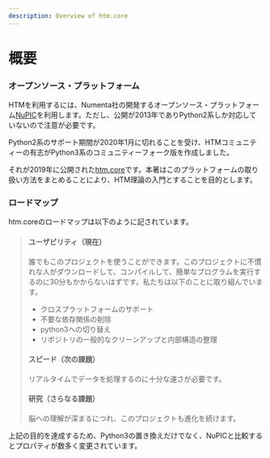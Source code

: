 ```yaml
---
description: Overview of htm.core
---
```


# 概要

### オープンソース・プラットフォーム

HTMを利用するには、Numenta社の開発するオープンソース・プラットフォーム[NuPIC](https://github.com/numenta/nupic)を利用します。ただし、公開が2013年でありPython2系しか対応していないので注意が必要です。

Python2系のサポート期間が2020年1月に切れることを受け、HTMコミュニティーの有志がPython3系のコミュニティーフォーク版を作成しました。

それが2019年に公開された[htm.core](https://github.com/htm-community/htm.core)です。本著はこのプラットフォームの取り扱い方法をまとめることにより、HTM理論の入門とすることを目的とします。

### ロードマップ

htm.coreのロードマップは以下のように記されています。

> #### **ユーザビリティ（現在）**
>
> 誰でもこのプロジェクトを使うことができます。このプロジェクトに不慣れな人がダウンロードして、コンパイルして、簡単なプログラムを実行するのに30分もかからないはずです。私たちは以下のことに取り組んでいます。
>
> * クロスプラットフォームのサポート
> * 不要な依存関係の削除
> * python3への切り替え
> * リポジトリの一般的なクリーンアップと内部構造の整理
>
> #### スピード（次の課題）
>
> リアルタイムでデータを処理するのに十分な速さが必要です。
>
> #### 研究（さらなる課題）
>
> 脳への理解が深まるにつれ、このプロジェクトも進化を続けます。

上記の目的を達成するため、Python3の置き換えだけでなく、NuPICと比較するとプロパティが数多く変更されています。

